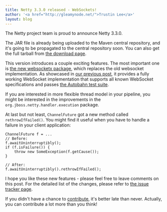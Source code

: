 ```yaml
---
title: Netty 3.3.0 released - WebSockets!
author: '<a href="http://gleamynode.net/">Trustin Lee</a>'
layout: blog
---
```


The Netty project team is proud to announce Netty 3.3.0.

The JAR file is already being uploaded to the Maven central repository, and it's going to be propagated to the central repository soon.  You can also get the full tarball from [the download page](/downloads/).

This version introduces a couple exciting features.  The most important one is [the new websocketx package](http://netty.io/docs/stable/api/org/jboss/netty/handler/codec/http/websocketx/package-summary.html), which replaces the old websocket implementation.  As showcased in [our previous post](/blog/2011/11/17/), it provides a fully working WebSocket implementation that supports all known WebSocket specifications and passes [the Autobahn test suite](http://www.tavendo.de/autobahn/testsuite.html).

If you are interested in more flexible thread model in your pipeline, you might be interested in the improvements in the `org.jboss.netty.handler.execution` package.

At last but not least, `ChannelFuture` got a new method called `rethrowIfFailed()`.  You might find it useful when you have to handle a failure in your client application:

    ChannelFuture f = ...
    // Before:
    f.awaitUninterruptibly();
    if (f.isFailure()) {
        throw new SomeException(f.getCause());
    }

    // After:
    f.awaitUninterruptibly().rethrowIfFailed();

I hope you like these new features - please feel free to leave comments on this post.  For the detailed list of the changes, please refer to [the issue tracker page](https://github.com/netty/netty/issues?milestone=3&state=closed).

If you didn't have a chance to [contribute](/community/), it's better late than never.  Actually, you can contribute a lot more than you think!

